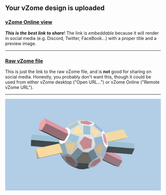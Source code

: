## Your vZome design is uploaded

### [vZome Online view][embed]

***This is the best link to share***!  The link is *embeddable* because it will render in social media (e.g. Discord, Twitter, FaceBook...) with a proper title and a preview image.

---

### [Raw vZome file][raw]

This is just the link to the raw vZome file, and is **not** good for
sharing on social media.
Honestly, you probably don't want this, though it could be used from either
vZome desktop ("Open URL...") or vZome Online ("Remote vZome URL").

---

![Image](<straight-through-ball.png>)


[embed]: <https://vzome.com/app/embed.py?url=https://raw.githubusercontent.com/vorth/vzome-sharing/main/2021/07/29/15-48-54-straight-through-ball/straight-through-ball.vZome>
[raw]: <https://raw.githubusercontent.com/vorth/vzome-sharing/main/2021/07/29/15-48-54-straight-through-ball/straight-through-ball.vZome>
